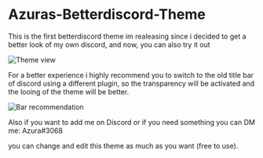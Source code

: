 # Azuras-Betterdiscord-Theme
This is the first betterdiscord theme im realeasing since i decided to get a better look of my own discord, and now, you can also try it out

![Theme view](https://user-images.githubusercontent.com/70357686/165232352-b3b673b7-afa4-43c7-b57d-04f6bf2c25b9.png)

For a better experience i highly recommend you to switch to the old title bar of discord using a different plugin, so the transparency will be activated
and the looing of the theme will be better.

![Bar recommendation](https://user-images.githubusercontent.com/70357686/165232877-b9d512e2-8210-4d39-a224-7f1c15ad554a.png)

Also if you want to add me on Discord or if you need something you can DM me: Azura#3068

you can change and edit this theme as much as you want (free to use).


